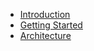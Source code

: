 - [Introduction](./introduction.md)
- [Getting Started](./getting_started.md)
- [Architecture](./architecture.md)
